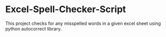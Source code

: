 # Excel-Spell-Checker-Script
This project checks for any misspelled words in a given excel sheet using python autocorrect library.
